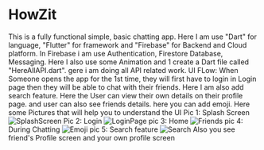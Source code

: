 # HowZit
This is a fully functional simple, basic chatting app. Here I am use "Dart" for language, "Flutter" for framework and "Firebase" for Backend and Cloud platform.
In Firebase i am use Authentication, Firestore Database, Messaging. Here I also use some Animation and 1 create a Dart file called "HereAllAPI.dart". gere i am doing all API related work.
UI FLow:
When Someone opens the app for the 1st time, they will first have to login in Login page then they will be able to chat with their friends. Here I am also add search feature. Here the User can view their own details on their profile page. and user can also see friends details. here you can add emoji. 
Here some Pictures that will help you to understand the UI
Pic 1: Splash Screen
![SplashScreen](https://github.com/user-attachments/assets/3646f222-07fa-4ab6-a1e6-c053a8c794df)
Pic 2: Login
![LoginPage](https://github.com/user-attachments/assets/0cb852ce-6f5d-49e9-9d90-eb56319ef171)
pic 3: Home 
![Friends](https://github.com/user-attachments/assets/2895e097-4197-41e5-99e5-c5656437bce4)
pic 4: During Chatting
![Emoji](https://github.com/user-attachments/assets/49a80f02-f63f-48ad-9fe9-96ec3b3c88a4)
pic 5: Search feature
![Search](https://github.com/user-attachments/assets/5f54fadc-b4d3-4b65-bcc5-de741df80678)
Also you see friend's Profile screen and your own profile screen


